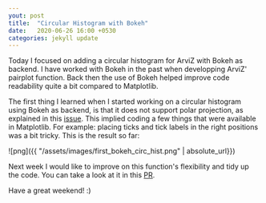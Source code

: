 ```yaml
---
yout: post
title:  "Circular Histogram with Bokeh"
date:   2020-06-26 16:00 +0530
categories: jekyll update
---
```


Today I focused on adding a circular histogram for ArviZ with Bokeh as backend. I have worked with Bokeh in the past when developping ArviZ' pairplot function. Back then the use of Bokeh helped improve code readability quite a bit compared to Matplotlib. 

The first thing I learned when I started working on a circular histogram using Bokeh as backend, is that it does not support polar projection, as explained in this [issue](https://github.com/bokeh/bokeh/issues/657). This implied coding a few things that were available in Matplotlib. For example: placing ticks and tick labels in the right positions was a bit tricky. This is the result so far:

![png]({{ "/assets/images/first_bokeh_circ_hist.png" | absolute_url}})

Next week I would like to improve on this function's flexibility and tidy up the code. You can take a look at it in this [PR](https://github.com/arviz-devs/arviz/pull/1266).

Have a great weekend! :)
